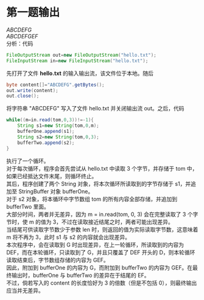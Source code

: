 # 第一题输出
*ABCDEFG
<br>ABCDEFGEF*
<br>分析：代码
```java
FileOutputStream out=new FileOutputStream("hello.txt");
FileInputStream in=new FileInputStream("hello.txt");
```
先打开了文件 __hello.txt__ 的输入输出流，该文件位于本地。随后
```java
byte content[]="ABCDEFG".getBytes();
out.write(content);
out.close();
```
将字符串 "ABCDEFG" 写入了文件 hello.txt 并关闭输出流 out。之后，代码
```java
while((m=in.read(tom,0,3))!=-1){
    String s1=new String(tom,0,m);
    bufferOne.append(s1);
    String s2=new String(tom,0,3);
    bufferTwo.append(s2);
}
```
执行了一个循环。
<br>对于每次循环，程序会首先尝试从 hello.txt 中读取 3 个字节，并存储于 tom 中，如果已经抵达文件末尾，则循环终止。
<br>其后，程序创建了两个 String 对象，将本次循环所读取到的字节存储于 s1，并追加至 StringBuffer 对象 bufferOne。
<br>对于 s2 对象，将本循环中字节数组 tom 的所有内容全部存储，并追加到 bufferTwo 里面。
<br>大部分时间，两者并无差异，因为 m = in.read(tom, 0, 3) 会在完整读取了 3 个字节时，使 m 的值为 3，不过在读取接近结尾之时，两者可能出现差异。
<br>当结尾可供读取字节数少于参数 len 时，则返回的值为实际读取字节数，这意味着 m 将不再为 3，此时 s1 与 s2 的内容就会出现差异。
<br>本次程序中，会在读取到 G 时出现差异，在上一轮循环，所读取到的内容为 DEF，而在本轮循环，只读取到了 G，并且只覆盖了 DEF 开头的 D，则本轮循环读取结束后，字节数组存储的内容为 GEF。
<br>因此，附加到 bufferOne 的内容为 G，而附加到 bufferTwo 的内容为 GEF。在最终输出时，bufferOne 与 bufferTwo 的差异在于结尾的 EF。
<br>不过，倘若写入的 content 的长度恰好为 3 的倍数（但是不包括 0），则最终输出应当并无差异。